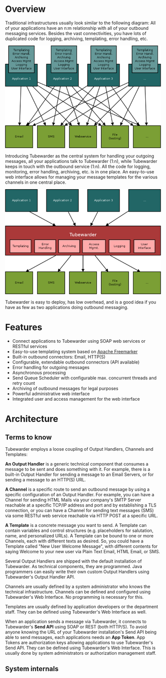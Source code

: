 # Overview
Traditional infrastructures usually look similar to the following diagram: All of your applications have an n:m relationship with all of your outbound messaging services. Besides the vast connectivities, you have lots of duplicated code for logging, archiving, templating, error handling, etc. 

![Traditional infrastructure without Tubewarder](img/infrastructure_wo_tubewarder.png)

Introducing Tubewarder as the central system for handling your outgoing messages, all your applications talk to Tubewarder (1:n), while Tubewarder keeps in touch with the outbound service (1:n). All the code for logging, monitoring, error handling, archiving, etc. is in one place. An easy-to-use web interface allows for managing your message templates for the various channels in one central place. 

![Modern infrastructure wit Tubewarder](img/infrastructure_w_tubewarder.png)

Tubewarder is easy to deploy, has low overhead, and is a good idea if you have as few as two applications doing outbound messaging.


# Features
* Connect applications to Tubewarder using SOAP web services or RESTful services
* Easy-to-use templating system based on [Apache Freemarker](http://freemarker.incubator.apache.org)
* Built-in outbound connectors: Email, HTTP(S)
* Configurable, extendable outbound connectors (API available)
* Error handling for outgoing messages
* Asynchronous processing
* Send Queue Scheduler with configurable max. concurrent threads and retry count
* Archiving of outbound messages for legal purposes
* Powerful administrative web interface
* Integrated user and access management for the web interface 


# Architecture
## Terms to know
Tubewarder employs a loose coupling of Output Handlers, Channels and Templates:

**An Output Handler** is a generic technical component that consumes a message to be sent and does something with it. For example, there is a built-in Output Handler for sending a message to an Email Servers, or for sending a message to an HTTP(S) URL.

**A Channel** is a specific route to send an outbound message by using a specific configuration of an Output Handler. For example, you can have a Channel for sending HTML Mails via your company's SMTP Server reachable at a specific TCP/IP address and port and by establishing a TLS connection, or you can have a Channel for sending text messages (SMS) via some RESTful web service reachable via HTTP POST at a specific URL.

**A Template** is a concrete message you want to send. A Template can contain variables and control structures (e.g. placeholders for salutation, name, and personalized URLs). A Template can be bound to one or more Channels, each with different texts as desired. So, you could have a Template called "New User Welcome Message", with different contents for saying Welcome to your new user via Plain Text Email, HTML Email, or SMS.

Several Output Handlers are shipped with the default installation of Tubewarder. As technical components, they are programmed. Java programmers can easily write their own custom Output Handlers using Tubewarder's Output Handler API.

Channels are usually defined by a system administrator who knows the technical infrastructure. Channels can be defined and configured using Tubewarder's Web Interface. No programming is necessary for this.

Templates are usually defined by application developers or the department staff. They can be defined using Tubewarder's Web Interface as well.

When an application sends a message via Tubewarder, it connects to Tubewarder's **Send API** using SOAP or REST (both HTTP/S). To avoid anyone knowing the URL of your Tubewarder installation's Send API being able to send messages, each applications needs an **App Token**. App Tokens are authorization keys allowing applications to use Tubewarder's Send API. They can be defined using Tubewarder's Web Interface. This is usually done by system administrators or authorization management staff.

## System internals